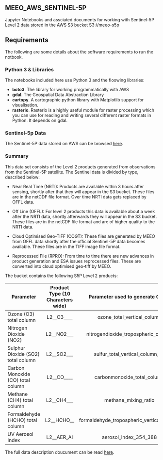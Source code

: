 ## MEEO_AWS_SENTINEL-5P

Jupyter Notebooks and assciated documents for working with Sentinel-5P Level 2 data stored in the AWS S3 bucket S3://meeo-s5p

## Requirements

The following are some details about the software requirements to run the notbook. 

### Python 3 & Libraries

The notebooks included here use Python 3 and the floowing libraries:

- **boto3**. The library for working programmatically with AWS 
- **gdal**. The Geospatial Data Abstraction Library
- **cartopy**.  A cartographic python library with Matplotlib support for visualisation.
- **rasterio**. Rasterio is a highly useful module for raster processing which you can use for reading and writing several different raster formats in Python. It depends on gdal.

### Sentinel-5p Data

The Sentinel-5P data stored on AWS can be browsed [here](https://meeo-s5p.s3.amazonaws.com/index.html#/?t=catalogs).

### Summary

This data set consists of the Level 2 products generated from observations from the Sentinel-5P satellite. The Sentinel data is divided by type, described below:

- Near Real Time (NRTI): Products are available within 3 hours after sensing, shortly after that they will appear in the S3 bucket. These files are in the netCDF file format. Over time NRTI data gets replaced by OFFL data.

- Off Line (OFFL): For level 2 products this data is available about a week after the NRTI data, shortly afterwards they will appear in the S3 bucket. These files are in the netCDF file format and are of higher quality to the NRTI data.

- Cloud Optimised Geo-TIFF (COGT): These files are generated by MEEO from OFFL data shortly after the official Sentinel-5P data becomes available. These files are in the TIFF image file format.

- Reprocessed File (RPRO): From time to time there are new advances in product generation and ESA issues reprocessed files. These are converted into cloud optimised geo-tiff by MEEO.

The bucket contains the following S5P Level 2 products:

|  Parameter | Product Type (10 Characters wide)  | Parameter used to generate COGT  |
| ---------------|:-------------:|:-------------:| 
| Ozone (O3) total column |  L2__O3____ | ozone_total_vertical_column |
| Nitrogen Dioxide (NO2) | L2__NO2___ | nitrogendioxide_tropospheric_column |
| Sulphur Dioxide (SO2) total column | L2__SO2___ | sulfur_total_vertical_column_1k |
| Carbon Monoxide (CO) total column | L2__CO____ | carbonmonoxide_total_column |
| Methane (CH4) total column | L2__CH4___ | methane_mixing_ratio |
| Formaldehyde (HCHO) total column | L2__HCHO__ | formaldehyde_tropospheric_vertical_column |
| UV Aerosol Index | L2__AER_AI | aerosol_index_354_388 |

The full data description doucument can be read [here](https://github.com/Sentinel-5P/data-on-s3/blob/master/DocsForAws/Sentinel5P_Description.md).
